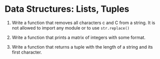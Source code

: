 # Data Structures: Lists, Tuples

1. Write a function that removes all characters c and C from a string. It is not allowed to import any module or  to use `str.replace()`

2. Write a function that prints a matrix of integers with some format.

3. Write a function that returns a tuple with the length of a string and its first character.


